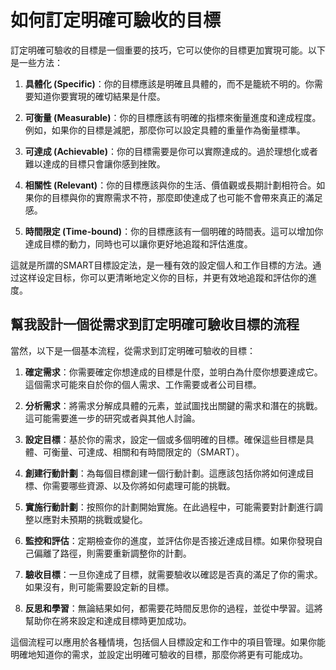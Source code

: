 # 如何訂定明確可驗收的目標

訂定明確可驗收的目標是一個重要的技巧，它可以使你的目標更加實現可能。以下是一些方法：

1. **具體化 (Specific)**：你的目標應該是明確且具體的，而不是籠統不明的。你需要知道你要實現的確切結果是什麼。

2. **可衡量 (Measurable)**：你的目標應該有明確的指標來衡量進度和達成程度。例如，如果你的目標是減肥，那麼你可以設定具體的重量作為衡量標準。
3. **可達成 (Achievable)**：你的目標需要是你可以實際達成的。過於理想化或者難以達成的目標只會讓你感到挫敗。
4. **相關性 (Relevant)**：你的目標應該與你的生活、價值觀或長期計劃相符合。如果你的目標與你的實際需求不符，那麼即使達成了也可能不會帶來真正的滿足感。
5. **時間限定 (Time-bound)**：你的目標應該有一個明確的時間表。這可以增加你達成目標的動力，同時也可以讓你更好地追蹤和評估進度。

這就是所謂的SMART目標設定法，是一種有效的設定個人和工作目標的方法。通过这样设定目标，你可以更清晰地定义你的目标，并更有效地追蹤和評估你的進度。

## 幫我設計一個從需求到訂定明確可驗收目標的流程

當然，以下是一個基本流程，從需求到訂定明確可驗收的目標：

1. **確定需求**：你需要確定你想達成的目標是什麼，並明白為什麼你想要達成它。這個需求可能來自於你的個人需求、工作需要或者公司目標。

2. **分析需求**：將需求分解成具體的元素，並試圖找出關鍵的需求和潛在的挑戰。這可能需要進一步的研究或者與其他人討論。

3. **設定目標**：基於你的需求，設定一個或多個明確的目標。確保這些目標是具體、可衡量、可達成、相關和有時間限定的（SMART）。

4. **創建行動計劃**：為每個目標創建一個行動計劃。這應該包括你將如何達成目標、你需要哪些資源、以及你將如何處理可能的挑戰。
5. **實施行動計劃**：按照你的計劃開始實施。在此過程中，可能需要對計劃進行調整以應對未預期的挑戰或變化。
6. **監控和評估**：定期檢查你的進度，並評估你是否接近達成目標。如果你發現自己偏離了路徑，則需要重新調整你的計劃。
7. **驗收目標**：一旦你達成了目標，就需要驗收以確認是否真的滿足了你的需求。如果沒有，則可能需要設定新的目標。
8. **反思和學習**：無論結果如何，都需要花時間反思你的過程，並從中學習。這將幫助你在將來設定和達成目標時更加成功。

這個流程可以應用於各種情境，包括個人目標設定和工作中的項目管理。如果你能明確地知道你的需求，並設定出明確可驗收的目標，那麼你將更有可能成功。